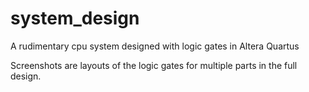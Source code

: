 # system_design
A rudimentary cpu system designed with logic gates in Altera Quartus

Screenshots are layouts of the logic gates for multiple parts in the full design.